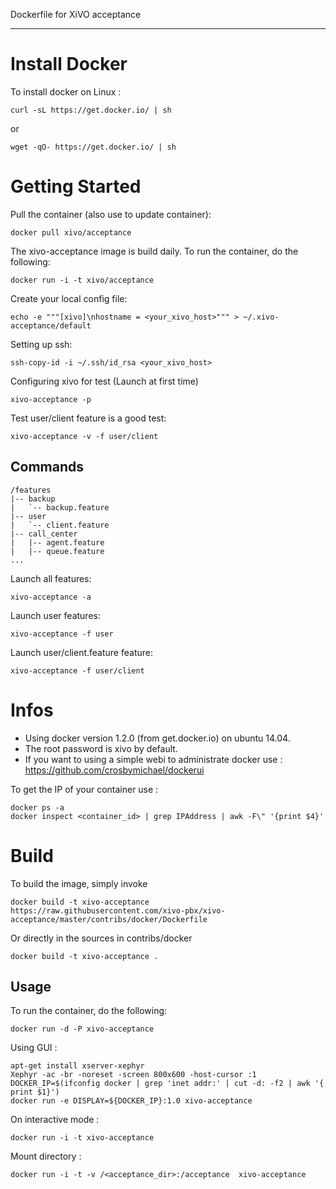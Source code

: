 Dockerfile for XiVO acceptance
******************************

Install Docker
==============

To install docker on Linux :

    curl -sL https://get.docker.io/ | sh
 
 or
 
    wget -qO- https://get.docker.io/ | sh



Getting Started
===============

Pull the container (also use to update container):

    docker pull xivo/acceptance

The xivo-acceptance image is build daily. To run the container, do the following:

    docker run -i -t xivo/acceptance

Create your local config file:

    echo -e """[xivo]\nhostname = <your_xivo_host>""" > ~/.xivo-acceptance/default

Setting up ssh:

    ssh-copy-id -i ~/.ssh/id_rsa <your_xivo_host>

Configuring xivo for test (Launch at first time)

    xivo-acceptance -p

Test user/client feature is a good test:

    xivo-acceptance -v -f user/client

Commands
------------------

    /features
    |-- backup
    |   `-- backup.feature
    |-- user
    |   `-- client.feature
    |-- call_center
    |   |-- agent.feature
    |   |-- queue.feature
    ...

Launch all features:

    xivo-acceptance -a

Launch user features:

    xivo-acceptance -f user

Launch user/client.feature feature:

    xivo-acceptance -f user/client

Infos
=====

- Using docker version 1.2.0 (from get.docker.io) on ubuntu 14.04.
- The root password is xivo by default.
- If you want to using a simple webi to administrate docker use : https://github.com/crosbymichael/dockerui

To get the IP of your container use :

    docker ps -a
    docker inspect <container_id> | grep IPAddress | awk -F\" '{print $4}'

Build
=====

To build the image, simply invoke

    docker build -t xivo-acceptance https://raw.githubusercontent.com/xivo-pbx/xivo-acceptance/master/contribs/docker/Dockerfile

Or directly in the sources in contribs/docker

    docker build -t xivo-acceptance .


Usage
-----

To run the container, do the following:

    docker run -d -P xivo-acceptance

Using GUI :

    apt-get install xserver-xephyr
    Xephyr -ac -br -noreset -screen 800x600 -host-cursor :1
    DOCKER_IP=$(ifconfig docker | grep 'inet addr:' | cut -d: -f2 | awk '{ print $1}')
    docker run -e DISPLAY=${DOCKER_IP}:1.0 xivo-acceptance

On interactive mode :

    docker run -i -t xivo-acceptance

Mount directory :

    docker run -i -t -v /<acceptance_dir>:/acceptance  xivo-acceptance
